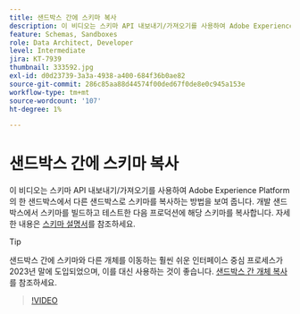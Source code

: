 ```yaml
---
title: 샌드박스 간에 스키마 복사
description: 이 비디오는 스키마 API 내보내기/가져오기를 사용하여 Adobe Experience Platform의 한 샌드박스에서 다른 샌드박스로 스키마를 복사하는 방법을 보여 줍니다.
feature: Schemas, Sandboxes
role: Data Architect, Developer
level: Intermediate
jira: KT-7939
thumbnail: 333592.jpg
exl-id: d0d23739-3a3a-4938-a400-684f36b0ae82
source-git-commit: 286c85aa88d44574f00ded67f0de8e0c945a153e
workflow-type: tm+mt
source-wordcount: '107'
ht-degree: 1%

---
```


# 샌드박스 간에 스키마 복사

이 비디오는 스키마 API 내보내기/가져오기를 사용하여 Adobe Experience Platform의 한 샌드박스에서 다른 샌드박스로 스키마를 복사하는 방법을 보여 줍니다. 개발 샌드박스에서 스키마를 빌드하고 테스트한 다음 프로덕션에 해당 스키마를 복사합니다. 자세한 내용은 [스키마 설명서](https://experienceleague.adobe.com/docs/experience-platform/xdm/home.html?lang=ko-KR)를 참조하세요.

>[!TIP]
>
>샌드박스 간에 스키마와 다른 개체를 이동하는 훨씬 쉬운 인터페이스 중심 프로세스가 2023년 말에 도입되었으며, 이를 대신 사용하는 것이 좋습니다. [샌드박스 간 개체 복사](https://experienceleague.adobe.com/docs/platform-learn/tutorials/admin/copy-objects-between-sandboxes.html?lang=ko-KR)를 참조하세요.

>[!VIDEO](https://video.tv.adobe.com/v/3413598?learn=on&enablevpops&captions=kor)
